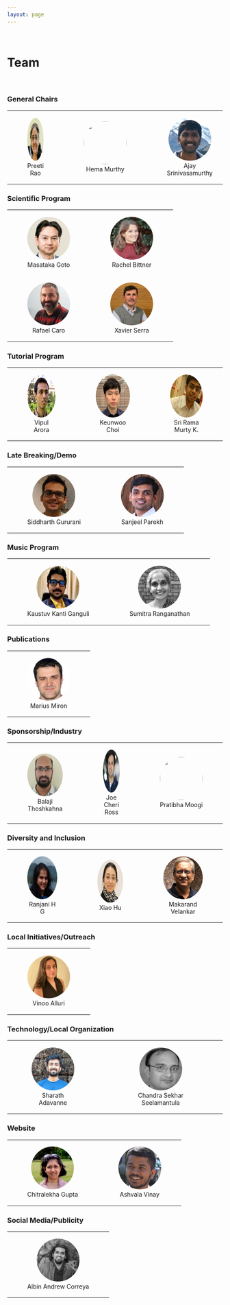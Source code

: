 ```yaml
---
layout: page
---
```

<style>
img.profile {
  display: inline;
  margin: 0 auto;
  width: 100px;
  height: 100px;
  position: relative;
  overflow: hidden;
  border-radius: 50%;
}
table {
  width:100%;
  border:0px solid black;
  text-align: center;
}
</style>
<br>

# Team
<br>

### General Chairs

<table>
<tr>
    <td>
        <figure>
        <img class="image profile" src="/assets/team/preeti-rao.png">
        <figcaption>Preeti Rao</figcaption>
        </figure>
    </td>
    <td>
        <figure>
        <img class="image profile" src="/assets/team/hema-murthy.png">
        <figcaption>Hema Murthy</figcaption>
        </figure>
    </td>
    <td>
        <figure>
        <img class="image profile" src="/assets/team/ajay-srinivasamurthy.png">
        <figcaption>Ajay Srinivasamurthy</figcaption>
        </figure>
    </td>
  </tr>  
</table>

### Scientific Program

<table>
<tr>
    <td>
        <figure>
        <img class="image profile" src="/assets/team/masataka-goto.jpg">
        <figcaption>Masataka Goto</figcaption>
        </figure>
    </td>
    <td>
        <figure>
            <img class="image profile" src="/assets/team/rachel-bittner.jpeg">
            <figcaption>Rachel Bittner</figcaption>
        </figure>
    </td>
  </tr>
  <tr>
    <td>
        <figure>
        <img class="image profile" src="/assets/team/rafael-caro-repetto.jpg">
        <figcaption>Rafael Caro</figcaption>
        </figure>
    </td>
    <td>
        <figure>
            <img class="image profile" src="/assets/team/xavier-serra.png">
            <figcaption>Xavier Serra</figcaption>
        </figure>
    </td>
  </tr>
</table>

### Tutorial Program
<table>
<tr>
    <td>
        <figure>
        <img class="image profile" src="/assets/team/vipul-arora.png">
        <figcaption>Vipul Arora</figcaption>
        </figure>
    </td>
    <td>
        <figure>
        <img class="image profile" src="/assets/team/keunwoo-choi.jpeg">
        <figcaption>Keunwoo Choi</figcaption>
        </figure>
    </td>
    <td>
        <figure>
        <img class="image profile" src="/assets/team/sri-rama-murthy.jpeg">
        <figcaption>Sri Rama Murty K.</figcaption>
        </figure>
    </td>
  </tr>  
</table>

### Late Breaking/Demo
<table>
<tr>
    <td>
        <figure>
        <img class="image profile" src="/assets/team/siddharth-gururani.png">
        <figcaption>Siddharth Gururani</figcaption>
        </figure>
    </td>
    <td>
        <figure>
        <img class="image profile" src="/assets/team/sanjeel-parekh.png">
        <figcaption>Sanjeel Parekh</figcaption>
        </figure>
    </td>
  </tr>  
</table>

### Music Program
<table>
<tr>
    <td>
        <figure>
        <img class="image profile" src="/assets/team/kaustuv-kanti-ganguli.png">
        <figcaption>Kaustuv Kanti Ganguli</figcaption>
        </figure>
    </td>
    <td>
        <figure>
        <img class="image profile" src="/assets/team/sumitra-ranganathan.jpg">
        <figcaption>Sumitra Ranganathan</figcaption>
        </figure>
    </td>
  </tr>  
</table>

### Publications
<table>
<tr>
    <td>
        <figure>
        <img class="image profile" src="/assets/team/marius-miron.png">
        <figcaption>Marius Miron</figcaption>
        </figure>
    </td>
  </tr>  
</table>


### Sponsorship/Industry
<table>
<tr>
    <td>
        <figure>
        <img class="image profile" src="/assets/team/balaji.jpg">
        <figcaption>Balaji Thoshkahna</figcaption>
        </figure>
    </td>
    <td>
        <figure>
        <img class="image profile" src="/assets/team/joe-cheri.png">
        <figcaption>Joe Cheri Ross</figcaption>
        </figure>
    </td>
    <td>
        <figure>
        <img class="image profile" src="/assets/team/pratibha-moogi.png">
        <figcaption>Pratibha Moogi</figcaption>
        </figure>
    </td>
  </tr>  
</table>



### Diversity and Inclusion
<table>
<tr>
    <td>
        <figure>
        <img class="image profile" src="/assets/team/ranjani.png">
        <figcaption>Ranjani H G</figcaption>
        </figure>
    </td>
    <td>
        <figure>
        <img class="image profile" src="/assets/team/xiao-hu.png">
        <figcaption>Xiao Hu</figcaption>
        </figure>
    </td>
    <td>
        <figure>
        <img class="image profile" src="/assets/team/makarand-velankar.png">
        <figcaption>Makarand Velankar</figcaption>
        </figure>
    </td>
  </tr>  
</table>

### Local Initiatives/Outreach
<table>
<tr>
    <td>
        <figure>
        <img class="image profile" src="/assets/team/vinoo-alluri.jpg">
        <figcaption>Vinoo Alluri</figcaption>
        </figure>
    </td>
</tr>
</table>


### Technology/Local Organization
<table>
<tr>
    <td>
        <figure>
        <img class="image profile" src="/assets/team/sharath.jpeg">
        <figcaption>Sharath Adavanne</figcaption>
        </figure>
    </td>
    <td>
        <figure>
        <img class="image profile" src="/assets/team/chandrasekhar.png">
        <figcaption>Chandra Sekhar Seelamantula</figcaption>
        </figure>
    </td>
  </tr>  
</table>


### Website
<table>
<tr>
    <td>
        <figure>
        <img class="image profile" src="/assets/team/chitralekha-gupta.png">
        <figcaption>Chitralekha Gupta</figcaption>
        </figure>
    </td>
    <td>
        <figure>
        <img class="image profile" src="/assets/team/ashvala-vinay.jpeg">
        <figcaption>Ashvala Vinay</figcaption>
        </figure>
    </td>
  </tr>  
</table>



### Social Media/Publicity
<table>
<tr>
    <td>
        <figure>
        <img class="image profile" src="/assets/team/albin.png">
        <figcaption>Albin Andrew Correya</figcaption>
        </figure>
    </td>
  </tr>  
</table>
